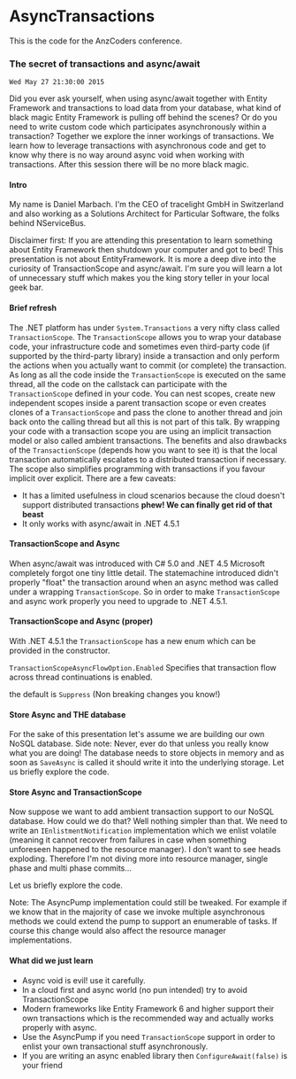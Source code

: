 # AsyncTransactions
This is the code for the AnzCoders conference. 

### The secret of transactions and async/await
`Wed May 27 21:30:00 2015`

Did you ever ask yourself, when using async/await together with Entity Framework and transactions to load data from your database, what kind of black magic Entity Framework is pulling off behind the scenes? Or do you need to write custom code which participates asynchronously within a transaction? Together we explore the inner workings of transactions. We learn how to leverage transactions with asynchronous code and get to know why there is no way around async void when working with transactions. After this session there will be no more black magic.

#### Intro
My name is Daniel Marbach. I'm the CEO of tracelight GmbH in Switzerland and also working as a Solutions Architect for Particular Software, the folks behind NServiceBus.

Disclaimer first: If you are attending this presentation to learn something about Entity Framework then shutdown your computer and got to bed! This presentation is not about EntityFramework. It is more a deep dive into the curiosity of TransactionScope and async/await. I'm sure you will learn a lot of unnecessary stuff which makes you the king story teller in your local geek bar.

#### Brief refresh
The .NET platform has under `System.Transactions` a very nifty class called `TransactionScope`. The `TransactionScope` allows you to wrap your database code, your infrastructure code and sometimes even third-party code (if supported by the third-party library) inside a transaction and only perform the actions when you actually want to commit (or complete) the transaction. As long as all the code inside the `TransactionScope` is executed on the same thread, all the code on the callstack can participate with the `TransactionScope` defined in your code. You can nest scopes, create new independent scopes inside a parent transaction scope or even creates clones of a `TransactionScope` and pass the clone to another thread and join back onto the calling thread but all this is not part of this talk. By wrapping your code with a transaction scope you are using an implicit transaction model or also called ambient transactions. The benefits and also drawbacks of the `TransactionScope` (depends how you want to see it) is that the local transaction automatically escalates to a distributed transaction if necessary. The scope also simplifies programming with transactions if you favour implicit over explicit. There are a few caveats:

* It has a limited usefulness in cloud scenarios because the cloud doesn't support distributed transactions **phew! We can finally get rid of that beast** 
* It only works with async/await in .NET 4.5.1

#### TransactionScope and Async
When async/await was introduced with C# 5.0 and .NET 4.5 Microsoft completely forgot one tiny little detail. The statemachine introduced didn't properly "float" the transaction around when an async method was called under a wrapping `TransactionScope`. So in order to make `TransactionScope` and async work properly you need to upgrade to .NET 4.5.1.

#### TransactionScope and Async (proper)
With .NET 4.5.1 the `TransactionScope` has a new enum which can be provided in the constructor. 

`TransactionScopeAsyncFlowOption.Enabled`
Specifies that transaction flow across thread continuations is enabled.

the default is `Suppress` (Non breaking changes you know!)

#### Store Async and THE database
For the sake of this presentation let's assume we are building our own NoSQL database. Side note: Never, ever do that unless you really know what you are doing! The database needs to store objects in memory and as soon as `SaveAsync` is called it should write it into the underlying storage. Let us briefly explore the code.

#### Store Async and TransactionScope
Now suppose we want to add ambient transaction support to our NoSQL database. How could we do that? Well nothing simpler than that. We need to write an `IEnlistmentNotification` implementation which we enlist volatile (meaning it cannot recover from failures in case when something unforeseen happened to the resource manager). I don't want to see heads exploding. Therefore I'm not diving more into resource manager, single phase and multi phase commits...

Let us briefly explore the code.

Note: The AsyncPump implementation could still be tweaked. For example if we know that in the majority of case we invoke multiple asynchronous methods we could extend the pump to support an enumerable of tasks. If course this change would also affect the resource manager implementations.

#### What did we just learn
* Async void is evil! use it carefully.
* In a cloud first and async world (no pun intended) try to avoid TransactionScope
* Modern frameworks like Entity Framework 6 and higher support their own transactions which is the recommended way and actually works properly with async.
* Use the AsyncPump if you need `TransactionScope` support in order to enlist your own transactional stuff asynchronously.
* If you are writing an async enabled library then `ConfigureAwait(false)` is your friend
